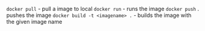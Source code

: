 `docker pull` - pull a image to local
`docker run` - runs the image
`docker push` . pushes the image
`docker build -t <imagename> .` - builds the image with the given image name
